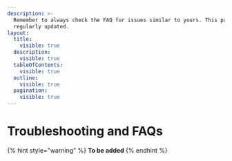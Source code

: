 ```yaml
---
description: >-
  Remember to always check the FAQ for issues similar to yours. This page is
  regularly updated.
layout:
  title:
    visible: true
  description:
    visible: true
  tableOfContents:
    visible: true
  outline:
    visible: true
  pagination:
    visible: true
---
```


# Troubleshooting and FAQs

{% hint style="warning" %}
**To be added**
{% endhint %}
